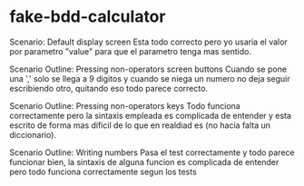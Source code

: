 # fake-bdd-calculator
Scenario: Default display screen
    Esta todo correcto pero yo usaria el valor por parametro "value" para que el parametro tenga mas sentido.

Scenario Outline: Pressing non-operators screen buttons
    Cuando se pone una ',' solo se llega a 9 digitos y cuando se niega un numero no deja seguir escribiendo otro, quitando eso todo parece correcto.

Scenario Outline: Pressing non-operators keys
    Todo funciona correctamente pero la sintaxis empleada es complicada de entender y esta escrito de forma mas díficil de lo que en realdiad es (no hacia falta un diccionario).

Scenario Outline: Writing numbers 
    Pasa el test correctamente y todo parece funcionar bien, la sintaxis de alguna funcion es complicada de entender pero todo funciona correctamente segun los tests
